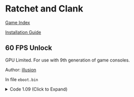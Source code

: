 # Ratchet and Clank

[Game Index](README.md#games)

[Installation Guide](https://illusion0001.github.io/install-instructions/)

## 60 FPS Unlock

GPU Limited. For use with 9th generation of game consoles.

Author: [illusion](https://twitter.com/illusion0002)

In file `eboot.bin`

<details>
<summary>Code 1.09 (Click to Expand)</summary>

```
0x31F834 90 90
```

</details>
